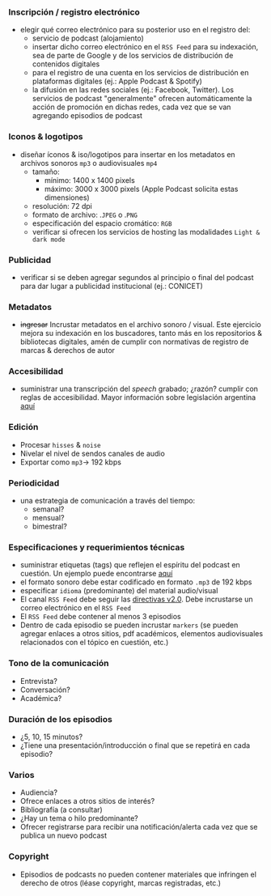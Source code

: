 ### Inscripción / registro electrónico
* elegir qué correo electrónico para su posterior uso en el registro del:
	- servicio de podcast (alojamiento)
	- insertar dicho correo electrónico en el `RSS Feed` para su indexación, sea de parte de Google y de los servicios de distribución de contenidos digitales
	- para el registro de una cuenta en los servicios de distribución en plataformas digitales (ej.: Apple Podcast & Spotify)
	- la difusión en las redes sociales (ej.: Facebook, Twitter). Los servicios de podcast "generalmente" ofrecen automáticamente la acción de promoción en dichas redes, cada vez que se van agregando episodios de podcast

### Iconos & logotipos
* diseñar íconos & iso/logotipos para insertar en los metadatos en archivos sonoros `mp3` o audiovisuales `mp4`
	- tamaño: 
		* mínimo: 1400 x 1400 pixels
		* máximo: 3000 x 3000 pixels (Apple Podcast solicita estas dimensiones)
	- resolución: 72 dpi
	- formato de archivo: .`JPEG` o .`PNG`
    - especificación del espacio cromático: `RGB`
	- verificar si ofrecen los servicios de hosting las modalidades `Light & dark mode`
	
### Publicidad
* verificar si se deben agregar segundos al principio o final del podcast para dar lugar a publicidad institucional (ej.: CONICET)

### Metadatos
* ~~ingresar~~ Incrustar metadatos en el archivo sonoro / visual. Este ejercicio mejora su indexación en los buscadores, tanto más en los repositorios & bibliotecas digitales, amén de cumplir con normativas de registro de marcas & derechos de autor 

### Accesibilidad
* suministrar una transcripción del _speech_ grabado; ¿razón? cumplir con reglas de accesibilidad. Mayor información sobre legislación argentina [aquí](https://www.argentina.gob.ar/justicia/derechofacil/leysimple/accesibilidad-paginas-internet)

### Edición
* Procesar `hisses` & `noise`
* Nivelar el nivel de sendos canales de audio
* Exportar como `mp3`-> 192 kbps

### Periodicidad
* una estrategia de comunicación a través del tiempo: 
	- semanal?
	- mensual?
	- bimestral? 

### Especificaciones y requerimientos técnicas
* suministrar etiquetas (tags) que reflejen el espíritu del podcast en cuestión. Un ejemplo puede encontrarse [aquí](https://soundcloud.com/wyssinstitute/sets/disruptive)
* el formato sonoro debe estar codificado en formato `.mp3` de 192 kbps
* especificar `idioma` (predominante) del material audio/visual
* El canal `RSS Feed` debe seguir las [directivas v2.0](https://validator.w3.org/feed/docs/rss2.html). Debe incrustarse un correo electrónico en el `RSS Feed`
* El `RSS Feed` debe contener al menos 3 episodios
* Dentro de cada episodio se pueden incrustar `markers` (se pueden agregar enlaces a otros sitios, pdf académicos, elementos audiovisuales relacionados con el tópico en cuestión, etc.)

### Tono de la comunicación
* Entrevista?
* Conversación?
* Académica?

### Duración de los episodios
* ¿5, 10, 15 minutos?
* ¿Tiene una presentación/introducción o final que se repetirá en cada episodio?

### Varios
* Audiencia?
* Ofrece enlaces a otros sitios de interés?
* Bibliografía (a consultar)
* ¿Hay un tema o hilo predominante?
* Ofrecer registrarse para recibir una notificación/alerta cada vez que se publica un nuevo podcast

### Copyright
* Episodios de podcasts no pueden contener materiales que infringen el derecho de otros (léase copyright, marcas registradas, etc.)

